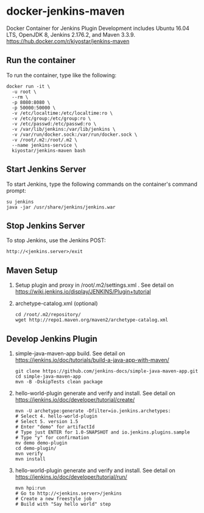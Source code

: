 docker-jenkins-maven
===================================
Docker Container for Jenkins Plugin Development
includes Ubuntu 16.04 LTS, OpenJDK 8, Jenkins 2.176.2, and Maven 3.3.9.
https://hub.docker.com/r/kiyostar/jenkins-maven

## Run the container
To run the container, type like the following:

    docker run -it \
      -u root \
      --rm \
      -p 8080:8080 \
      -p 50000:50000 \
      -v /etc/localtime:/etc/localtime:ro \
      -v /etc/group:/etc/group:ro \
      -v /etc/passwd:/etc/passwd:ro \
      -v /var/lib/jenkins:/var/lib/jenkins \
      -v /var/run/docker.sock:/var/run/docker.sock \
      -v /root/.m2:/root/.m2 \
      --name jenkins-service \
      kiyostar/jenkins-maven bash

## Start Jenkins Server
To start Jenkins, type the following commands on the container's command prompt:

    su jenkins
    java -jar /usr/share/jenkins/jenkins.war

## Stop Jenkins Server
To stop Jenkins, use the Jenkins POST:

    http://<jenkins.server>/exit

## Maven Setup
1) Setup plugin and proxy in /root/.m2/settings.xml .
   See detail on https://wiki.jenkins.io/display/JENKINS/Plugin+tutorial

2) archetype-catalog.xml (optional)

       cd /root/.m2/repository/
       wget http://repo1.maven.org/maven2/archetype-catalog.xml
    
## Develop Jenkins Plugin
1) simple-java-maven-app build.
   See detail on https://jenkins.io/doc/tutorials/build-a-java-app-with-maven/
       
       git clone https://github.com/jenkins-docs/simple-java-maven-app.git
       cd simple-java-maven-app
       mvn -B -DskipTests clean package

2) hello-world-plugin generate and verify and install.
   See detail on https://jenkins.io/doc/developer/tutorial/create/

       mvn -U archetype:generate -Dfilter=io.jenkins.archetypes:
       # Select 4. hello-world-plugin 
       # Select 5. version 1.5
       # Enter "demo" for artifactId
       # Type just ENTER for 1.0-SNAPSHOT and io.jenkins.plugins.sample
       # Type "y" for confirmation
       mv demo demo-plugin
       cd demo-plugin/
       mvn verify
       mvn install
    
3) hello-world-plugin generate and verify and install.
   See detail on https://jenkins.io/doc/developer/tutorial/run/

       mvn hpi:run
       # Go to http://<jenkins.server>/jenkins
       # Create a new freestyle job
       # Build with "Say hello world" step

